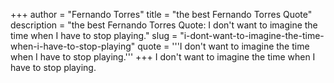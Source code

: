 +++
author = "Fernando Torres"
title = "the best Fernando Torres Quote"
description = "the best Fernando Torres Quote: I don't want to imagine the time when I have to stop playing."
slug = "i-dont-want-to-imagine-the-time-when-i-have-to-stop-playing"
quote = '''I don't want to imagine the time when I have to stop playing.'''
+++
I don't want to imagine the time when I have to stop playing.
